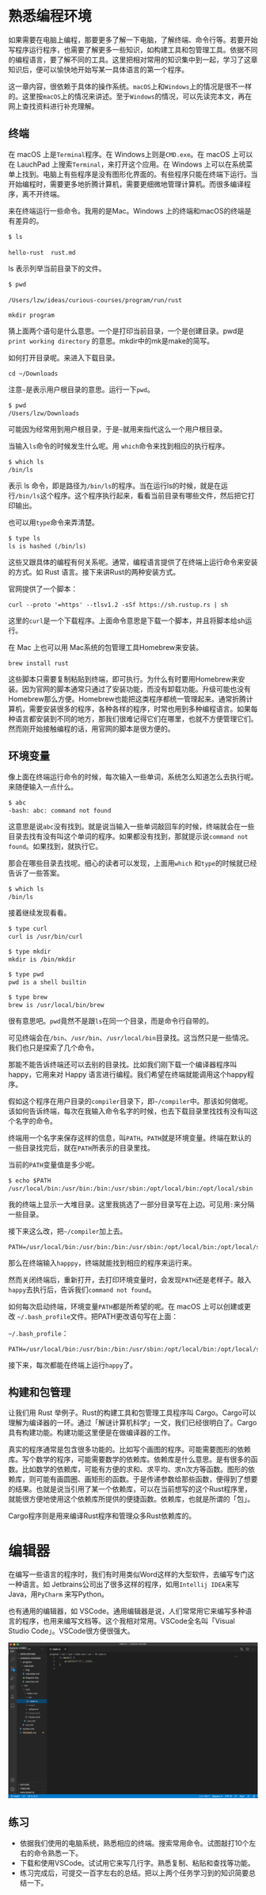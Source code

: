 # 熟悉编程环境



如果需要在电脑上编程，那要更多了解一下电脑，了解终端、命令行等。若要开始写程序运行程序，也需要了解更多一些知识，如构建工具和包管理工具。依据不同的编程语言，要了解不同的工具。这里把相对常用的知识集中到一起，学习了这章知识后，便可以愉快地开始写某一具体语言的第一个程序。



这一章内容，很依赖于具体的操作系统。`macOS`上和`Windows`上的情况是很不一样的。这里按`macOS`上的情况来讲述。至于`Windows`的情况，可以先读完本文，再在网上查找资料进行补充理解。



## 终端



在 macOS 上是`Terminal`程序。在 Windows上则是`CMD.exe`。在 macOS 上可以在 LauchPad 上搜索`Terminal`，来打开这个应用。在 Windows 上可以在系统菜单上找到。电脑上有些程序是没有图形化界面的。有些程序只能在终端下运行。当开始编程时，需要更多地折腾计算机，需要更细微地管理计算机。而很多编译程序，离不开终端。



来在终端运行一些命令。我用的是Mac。Windows 上的终端和macOS的终端是有差异的。

```shell
$ ls  

hello-rust	rust.md
```



ls 表示列举当前目录下的文件。



```shell
$ pwd
 
/Users/lzw/ideas/curious-courses/program/run/rust
```

```
mkdir program
```



猜上面两个语句是什么意思。一个是打印当前目录，一个是创建目录。pwd是 `print working directory` 的意思。mkdir中的mk是make的简写。



如何打开目录呢。来进入下载目录。

```shell
cd ~/Downloads
```

注意`~`是表示用户根目录的意思。运行一下`pwd`。

```shell
$ pwd
/Users/lzw/Downloads
```

可能因为经常用到用户根目录，于是`~`就用来指代这么一个用户根目录。



当输入`ls`命令的时候发生什么呢。用 `which`命令来找到相应的执行程序。



```shell
$ which ls
/bin/ls
```



表示 ls 命令，即是路径为`/bin/ls`的程序。当在运行ls的时候，就是在运行`/bin/ls`这个程序。这个程序执行起来，看看当前目录有哪些文件，然后把它打印输出。



也可以用`type`命令来弄清楚。

```shell
$ type ls
ls is hashed (/bin/ls)
```



这些又跟具体的编程有何关系呢。通常，编程语言提供了在终端上运行命令来安装的方式。如 Rust 语言。接下来讲Rust的两种安装方式。



官网提供了一个脚本：

```shell
curl --proto '=https' --tlsv1.2 -sSf https://sh.rustup.rs | sh
```



这里的`curl`是一个下载程序。上面命令意思是下载一个脚本，并且将脚本给sh运行。



在 Mac 上也可以用 Mac系统的包管理工具Homebrew来安装。

```shell
brew install rust
```



这些脚本只需要复制粘贴到终端，即可执行。为什么有时要用Homebrew来安装。因为官网的脚本通常只通过了安装功能，而没有卸载功能。升级可能也没有Homebrew那么方便。Homebrew也能把这类程序都统一管理起来。通常折腾计算机，需要安装很多的程序，各种各样的程序，时常也用到多种编程语言。如果每种语言都安装到不同的地方，那我们很难记得它们在哪里，也就不方便管理它们。然而刚开始接触编程的话，用官网的脚本是很方便的。



## 环境变量



像上面在终端运行命令的时候，每次输入一些单词，系统怎么知道怎么去执行呢。来随便输入一点什么。

```shell
$ abc
-bash: abc: command not found
```

这意思是说`abc`没有找到。就是说当输入一些单词敲回车的时候，终端就会在一些目录去找有没有叫这个单词的程序。如果都没有找到，那就提示说`command not found`。如果找到，就执行它。



那会在哪些目录去找呢。细心的读者可以发现，上面用`which` 和`type`的时候就已经告诉了一些答案。

```shell
$ which ls
/bin/ls
```

接着继续发现看看。

```shell
$ type curl
curl is /usr/bin/curl
```

```shell
$ type mkdir
mkdir is /bin/mkdir
```

```shell
$ type pwd
pwd is a shell builtin
```

```shell
$ type brew
brew is /usr/local/bin/brew
```

很有意思吧。`pwd`竟然不是跟`ls`在同一个目录，而是命令行自带的。



可见终端会在`/bin`、`/usr/bin`、`/usr/local/bin`目录找。这当然只是一些情况。我们也只是探索了几个命令。



那能不能告诉终端还可以去别的目录找。比如我们刚下载一个编译器程序叫 happy，它用来对 Happy 语言进行编程。我们希望在终端就能调用这个happy程序。



假如这个程序在用户目录的`compiler`目录下，即`~/compiler`中。那该如何做呢。该如何告诉终端，每次在我输入命令名字的时候，也去下载目录里找找有没有叫这个名字的命令。



终端用一个名字来保存这样的信息，叫`PATH`。`PATH`就是环境变量。终端在默认的一些目录找完后，就在`PATH`所表示的目录里找。



当前的`PATH`变量值是多少呢。



```shell
$ echo $PATH
/usr/local/bin:/usr/bin:/bin:/usr/sbin:/opt/local/bin:/opt/local/sbin
```

我的终端上显示一大堆目录。这里我挑选了一部分目录写在上边。可见用`:`来分隔一些目录。



接下来这么改，把`~/compiler`加上去。

```shell
PATH=/usr/local/bin:/usr/bin:/bin:/usr/sbin:/opt/local/bin:/opt/local/sbin:~/compiler
```

那么在终端输入`happpy`，终端就能找到相应的程序来运行来。



然而关闭终端后，重新打开，去打印环境变量时，会发现`PATH`还是老样子。敲入`happy`去执行后，告诉我们`command not found`。



如何每次启动终端，环境变量`PATH`都是所希望的呢。在 macOS 上可以创建或更改 `~/.bash_profile`文件。把PATH更改语句写在上面：



`~/.bash_profile`：

```shell
PATH=/usr/local/bin:/usr/bin:/bin:/usr/sbin:/opt/local/bin:/opt/local/sbin:~/compiler
```



接下来，每次都能在终端上运行`happy`了。



## 构建和包管理



让我们用 Rust 举例子。Rust的构建工具和包管理工具程序叫 Cargo。Cargo可以理解为编译器的一环。通过「解谜计算机科学」一文，我们已经很明白了。Cargo具有构建功能。构建功能这里便是在做编译器的工作。



真实的程序通常是包含很多功能的。比如写个画图的程序。可能需要图形的依赖库。写个数学的程序，可能需要数学的依赖库。依赖库是什么意思。是有很多的函数。比如数学的依赖库，可能有方便的求和、求平均、求n次方等函数。图形的依赖库，则可能有画圆圈、画矩形的函数。于是传递参数给那些函数，便得到了想要的结果。也就是说当引用了某一个依赖库，可以在当前想写的这个Rust程序里，就能很方便地使用这个依赖库所提供的便捷函数。依赖库，也就是所谓的「包」。



Cargo程序则是用来编译Rust程序和管理众多Rust依赖库的。



# 编辑器



在编写一些语言的程序时，我们有时用类似Word这样的大型软件，去编写专门这一种语言。如 Jetbrains公司出了很多这样的程序，如用`Intellij IDEA`来写Java，用`PyCharm` 来写Python。



也有通用的编辑器，如 VSCode。通用编辑器是说，人们常常用它来编写多种语言的程序，也用来编写文档等。这个我相对常用。VSCode全名叫「Visual Studio Code」。VSCode很方便很强大。



![vscode](./img/vscode.png)



## 练习



* 依据我们使用的电脑系统，熟悉相应的终端。搜索常用命令。试图敲打10个左右的命令熟悉一下。
* 下载和使用VSCode。试试用它来写几行字。熟悉复制、粘贴和查找等功能。
* 练习完成后，可提交一百字左右的总结。把以上两个任务学习到的知识简要总结一下。

